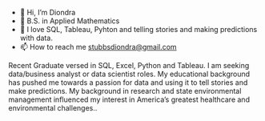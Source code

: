 - 👋 Hi, I’m Diondra
- 🌱 B.S. in Applied Mathematics
- 👀 I love SQL, Tableau, Pyhton and telling stories and making predictions with data.
- 📫 How to reach me stubbsdiondra@gmail.com

<!---
stubbsdiondra/stubbsdiondra is a ✨ special ✨ repository because its `README.md` (this file) appears on your GitHub profile.
You can click the Preview link to take a look at your changes.
--->


Recent Graduate versed in SQL, Excel, Python and Tableau. I am seeking data/business analyst or data scientist roles. My educational background has pushed me towards a passion for data and using it to tell stories and make predictions. My background in research and state environmental management influenced my interest in America’s greatest healthcare and environmental challenges..
